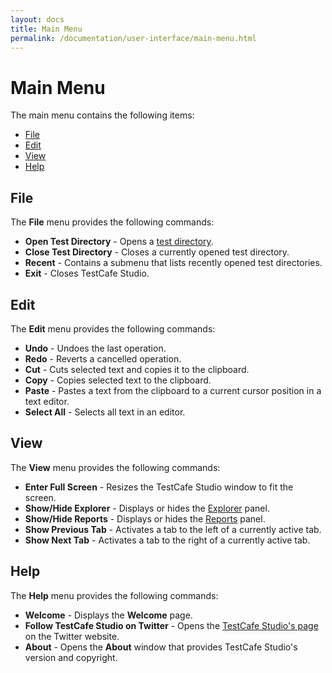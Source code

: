 ```yaml
---
layout: docs
title: Main Menu
permalink: /documentation/user-interface/main-menu.html
---
```

# Main Menu

The main menu contains the following items:

* [File](#file)
* [Edit](#edit)
* [View](#view)
* [Help](#help)

## File

The **File** menu provides the following commands:

* **Open Test Directory** - Opens a [test directory](../guides/organize-tests.md#test-directory).
* **Close Test Directory** - Closes a currently opened test directory.
* **Recent** - Contains a submenu that lists recently opened test directories.
* **Exit** - Closes TestCafe Studio.

## Edit

The **Edit** menu provides the following commands:

* **Undo** - Undoes the last operation.
* **Redo** - Reverts a cancelled operation.
* **Cut** - Cuts selected text and copies it to the clipboard.
* **Copy** - Copies selected text to the clipboard.
* **Paste** - Pastes a text from the clipboard to a current cursor position in a text editor.
* **Select All** - Selects all text in an editor.

## View

The **View** menu provides the following commands:

* **Enter Full Screen** - Resizes the TestCafe Studio window to fit the screen.
* **Show/Hide Explorer** - Displays or hides the [Explorer](explorer-panel.md) panel.
* **Show/Hide Reports** - Displays or hides the [Reports](reports-panel.md) panel.
* **Show Previous Tab** - Activates a tab to the left of a currently active tab.
* **Show Next Tab** - Activates a tab to the right of a currently active tab.

## Help

The **Help** menu provides the following commands:

* **Welcome** - Displays the **Welcome** page.
* **Follow TestCafe Studio on Twitter** - Opens the [TestCafe Studio's page](https://twitter.com/TestCafeStudio) on the Twitter website.
* **About** - Opens the **About** window that provides TestCafe Studio's version and copyright.
